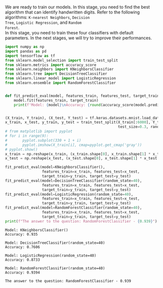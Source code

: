 We are ready to train our models. In this stage, you need to find the best algorithm that can identify handwritten digits. 
Refer to the following algorithms: <code>K-nearest Neighbors</code>, <code>Decision Tree</code>, <code>Logistic Regression</code>, and <code>Random Forest</code>. \
In this stage, you need to train these four classifiers with default parameters. 
In the next stages, we will try to improve their performances. 

```py
import numpy as np
import pandas as pd
import tensorflow as tf
from sklearn.model_selection import train_test_split
from sklearn.metrics import accuracy_score
from sklearn.neighbors import KNeighborsClassifier
from sklearn.tree import DecisionTreeClassifier
from sklearn.linear_model import LogisticRegression
from sklearn.ensemble import RandomForestClassifier


def fit_predict_eval(model, features_train, features_test, target_train, target_test):
    model.fit(features_train, target_train)
    print(f'Model: {model}\nAccuracy: {round(accuracy_score(model.predict(features_test), target_test), 4)}\n')


(X_train, Y_train), (X_test, Y_test) = tf.keras.datasets.mnist.load_data()
x_train, x_test, y_train, y_test = train_test_split(X_train[:6000], Y_train[:6000],
                                                    test_size=0.3, random_state=40)
# from matplotlib import pyplot
# for i in range(9):
#       pyplot.subplot(330 + 1 + i)
#       pyplot.imshow(X_train[i], cmap=pyplot.get_cmap('gray'))
# pyplot.show()
x_train = np.reshape(x_train, (x_train.shape[0], x_train.shape[1] * x_train.shape[2]))
x_test = np.reshape(x_test, (x_test.shape[0], x_test.shape[1] * x_test.shape[2]))

fit_predict_eval(model=KNeighborsClassifier(),
                 features_train=x_train, features_test=x_test,
                 target_train=y_train, target_test=y_test)
fit_predict_eval(model=DecisionTreeClassifier(random_state=40),
                 features_train=x_train, features_test=x_test,
                 target_train=y_train, target_test=y_test)
fit_predict_eval(model=LogisticRegression(random_state=40),
                 features_train=x_train, features_test=x_test,
                 target_train=y_train, target_test=y_test)
fit_predict_eval(model=RandomForestClassifier(random_state=40),
                 features_train=x_train, features_test=x_test,
                 target_train=y_train, target_test=y_test)
print(f"The answer to the question: RandomForestClassifier - {0.939}")
```

```
Model: KNeighborsClassifier()
Accuracy: 0.935

Model: DecisionTreeClassifier(random_state=40)
Accuracy: 0.7606

Model: LogisticRegression(random_state=40)
Accuracy: 0.8733

Model: RandomForestClassifier(random_state=40)
Accuracy: 0.9394

The answer to the question: RandomForestClassifier - 0.939
```
